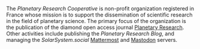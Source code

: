 The *Planetary Research Cooperative* is non-profit organization registered in France whose mission is to support the dissemination of scientific research in the field of planetary science. The primary focus of the organization is the publication of the diamond open access journal [Planetary Research](https://planetary-research-journal.online). Other activities include publishing the *Planetary Research Blog*, and managing the *SolarSystem.social* [Mattermost](https://mattermost.solarsystem.social) and [Mastodon](https://mastodon.solarsystem.social) servers.
